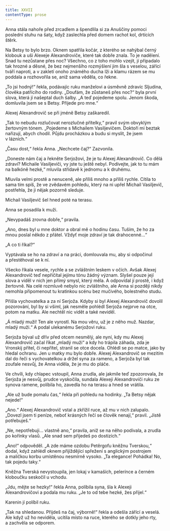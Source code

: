 ```yaml
---
title: XXVII
contentType: prose
---
```


Anna stála nahoře před zrcadlem a špendlila si za Anuščiny pomoci poslední stuhu na šaty, když zaslechla před domem rachot kol, drtících štěrk.

Na Betsy to bylo brzo. Oknem spatřila kočár, z kterého se nahýbal černý klobouk a uši Alexeje Alexandroviče, které tak dobře znala. To je nadělení. Snad tu nezůstane přes noc? Všechno, co z toho mohlo vzejít, jí připadalo tak hrozné a děsné, že bez nejmenšího rozmýšlení jim šla s veselou, zářící tváří naproti, a v zakletí onoho známého ducha lži a klamu rázem se mu poddala a rozhovořila se, aniž sama věděla, co řekne.

„To jsi hodný!“ řekla, podávajíc ruku manželovi a úsměvně zdravíc Sljudina, člověka patřícího do rodiny. „Doufám, že zůstaneš přes noc?“ byla první slova, která jí našeptal duch šalby. „A teď pojedeme spolu. Jenom škoda, domluvila jsem se s Betsy. Přijede pro mne.“

Alexej Alexandrovič se při jméně Betsy zaškaredil.

„Tak to nebudu rozlučovat nerozlučné přítelky,“ pravil svým obvyklým žertovným tónem. „Pojedeme s Michailem Vasiljevičem. Doktoři mi beztak nařizují, abych chodil. Půjdu procházkou a budu si myslit, že jsem v lázních.“

„Času dost,“ řekla Anna. „Nechcete čaj?“ Zazvonila.

„Doneste nám čaj a řekněte Serjožovi, že je tu Alexej Alexandrovič. Co dělá zdraví? Michaile Vasiljeviči, vy jste tu ještě nebyl. Podívejte, jak to tu mám na balkóně hezké,“ mluvila střídavě k jednomu a k druhému.

Mluvila velmi prostě a nenuceně, ale příliš mnoho a příliš rychle. Cítila to sama tím spíš, že ve zvědavém pohledu, který na ni upřel Michail Vasiljevič, postřehla, že ji nějak pozorně sleduje.

Michail Vasiljevič šel hned poté na terasu.

Anna se posadila k muži.

„Nevypadáš zrovna dobře,“ pravila.

„Ano, dnes byl u mne doktor a obral mě o hodinu času. Tuším, že ho za mnou poslal někdo z přátel. Vždyť moje zdraví je tak drahocenné…“

„A co ti říkal?“

Vyptávala se ho na zdraví a na práci, domlouvala mu, aby si odpočinul a přestěhoval se k ní.

Všecko říkala vesele, rychle a se zvláštním leskem v očích. Avšak Alexej Alexandrovič teď nepřičítal jejímu tónu žádný význam. Slyšel pouze její slova a viděl v nich jen přímý smysl, který měla. A odpovídal jí prostě, i když žertovně. Na celé rozmluvě nebylo nic zvláštního, ale Anna si později nikdy nemohla připomenout tu kratinkou scénu bez mučivého, bolestného studu.

Přišla vychovatelka a za ní Serjoža. Kdyby si byl Alexej Alexandrovič dovolil pozorování, byl by si všiml, jak nesměle pohlédl Serjoža nejprve na otce, potom na matku. Ale nechtěl nic vidět a také neviděl.

„Á mladý muži! Ten ale vyrostl. Na mou věru, už je z něho muž. Nazdar, mladý muži.“ A podal ulekanému Serjožovi ruku.

Serjoža býval už dřív před otcem nesmělý, ale nyní, kdy mu Alexej Alexandrovič začal říkat „mladý muži“ a kdy ho trápila záhada, zda je Vronskij přítel, či nepřítel, stranil se otce docela. Ohlédl se po matce, jako by hledal ochranu. Jen u matky mu bylo dobře. Alexej Alexandrovič se mezitím dal do řeči s vychovatelkou a držel syna za rameno, a Serjoža byl tak zoufale nesvůj, že Anna viděla, že je mu do pláče.

Ve chvíli, kdy chlapec vstoupil, Anna zrudla, ale jakmile teď zpozorovala, že Serjoža je nesvůj, prudce vyskočila, sundala Alexeji Alexandroviči ruku ze synova ramene, políbila ho, zavedla ho na terasu a hned se vrátila.

„Ale už bude pomalu čas,“ řekla při pohledu na hodinky. „Ta Betsy nějak nejede!“

„Ano.“ Alexej Alexandrovič vstal a zkřížil ruce, až mu v nich zalupalo. „Dovezl jsem ti peníze, neboť krásných řečí se člověk nenají,“ pravil. „Jistě potřebuješ.“

„Ne, nepotřebuji… vlastně ano,“ pravila, aniž se na něho podívala, a zrudla po kořínky vlasů. „Ale snad sem přijedeš po dostizích.“

„Ano!“ odpověděl. „A zde máme ozdobu Petěrgofu kněžnu Tverskou,“ dodal, když zahlédl oknem přijíždějící spřežení s anglickým postrojem a maličkou korbu umístěnou nesmírně vysoko. „Ta elegance! Pohádka! No, tak pojedu taky.“

Kněžna Tverská nevystoupila, jen lokaj v kamaších, pelerínce a černém kloboučku seskočil u vchodu.

„Jdu, mějte se hezky!“ řekla Anna, políbila syna, šla k Alexeji Alexandrovičovi a podala mu ruku. „Je to od tebe hezké, žes přijel.“

Karenin jí políbil ruku.

„Tak na shledanou. Přijdeš na čaj, výborně!“ řekla a odešla zářící a veselá. Ale když už ho neviděla, ucítila místo na ruce, kterého se dotkly jeho rty, a zachvěla se odporem.
